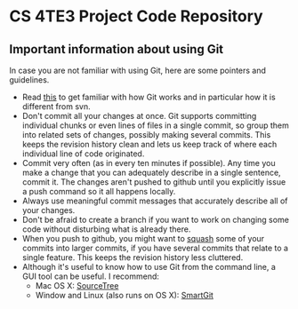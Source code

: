 CS 4TE3 Project Code Repository
========
Important information about using Git
-------------------------------------
In case you are not familiar with using Git, here are some pointers and guidelines.

* Read [this](http://git-scm.com/book) to get familiar with how Git works and in particular how it is different from svn.
* Don't commit all your changes at once. Git supports committing individual chunks or even lines of files
  in a single commit, so group them into related sets of changes, possibly making several commits. This keeps
  the revision history clean and lets us keep track of where each individual line of code originated.
* Commit very often (as in every ten minutes if possible). Any time you make a change that you can adequately describe
  in a single sentence, commit it. The changes aren't pushed to github until you explicitly issue a push command so it
  all happens locally.
* Always use meaningful commit messages that accurately describe all of your changes. 
* Don't be afraid to create a branch if you want to work on changing some code without disturbing what is already there.
* When you push to github, you might want to [squash](http://gitready.com/advanced/2009/02/10/squashing-commits-with-rebase.html) some of your commits into larger commits, if you have several
  commits that relate to a single feature. This keeps the revision history less cluttered.
* Although it's useful to know how to use Git from the command line, a GUI tool can be useful. I recommend:
    - Mac OS X: [SourceTree](http://www.sourcetreeapp.com/)
    - Window and Linux (also runs on OS X): [SmartGit](http://www.syntevo.com/smartgithg/index.html)